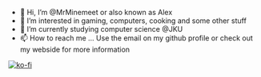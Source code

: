 - 👋 Hi, I’m @MrMinemeet or also known as Alex
- 👀 I’m interested in gaming, computers, cooking and some other stuff
- 🌱 I’m currently studying computer science @JKU
- 📫 How to reach me ...
Use the email on my github profile or check out my webside for more information

[![ko-fi](https://ko-fi.com/img/githubbutton_sm.svg)](https://ko-fi.com/P5P2HGYI2)

<!---
MrMinemeet/MrMinemeet is a ✨ special ✨ repository because its `README.md` (this file) appears on your GitHub profile.
You can click the Preview link to take a look at your changes.
--->
